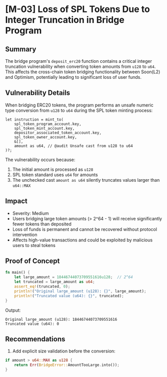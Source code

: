 # [M-03] Loss of SPL Tokens Due to Integer Truncation in Bridge Program

## Summary
The bridge program's `deposit_erc20` function contains a critical integer truncation vulnerability when converting token amounts from `u128` to `u64`. This affects the cross-chain token bridging functionality between Soon(L2) and Optimism, potentially leading to significant loss of user funds.

## Vulnerability Details
When bridging ERC20 tokens, the program performs an unsafe numeric type conversion from `u128` to `u64` during the SPL token minting process:

```solidity
let instruction = mint_to(
    spl_token_program_account.key,
    spl_token_mint_account.key,
    depositor_associated_token_account.key,
    spl_token_owner_account.key,
    &[],
    amount as u64, // @audit Unsafe cast from u128 to u64
)?;
```

The vulnerability occurs because:
1. The initial amount is processed as `u128`
2. SPL token standard uses `u64` for amounts
3. The unchecked cast `amount as u64` silently truncates values larger than `u64::MAX`

## Impact
- Severity: Medium
- Users bridging large token amounts (> 2^64 - 1) will receive significantly fewer tokens than deposited
- Loss of funds is permanent and cannot be recovered without protocol intervention
- Affects high-value transactions and could be exploited by malicious users to steal tokens

## Proof of Concept
```rust
fn main() {
    let large_amount = 18446744073709551616u128;  // 2^64
    let truncated = large_amount as u64; 
    assert_eq!(truncated, 0);
    println!("Original large_amount (u128): {}", large_amount);
    println!("Truncated value (u64): {}", truncated);
}
```

Output:
```
Original large_amount (u128): 18446744073709551616
Truncated value (u64): 0
```

## Recommendations
1. Add explicit size validation before the conversion:
```rust
if amount > u64::MAX as u128 {
    return Err(BridgeError::AmountTooLarge.into());
}
```

